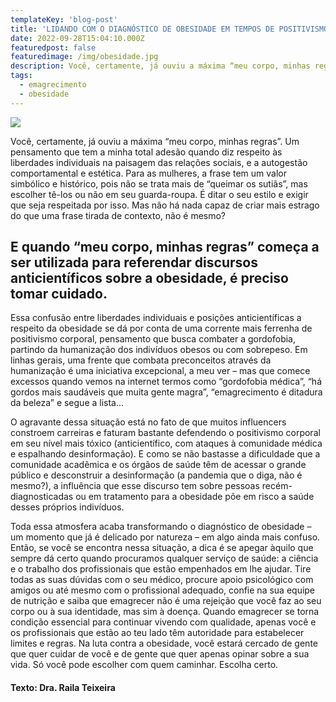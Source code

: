 ```yaml
---
templateKey: 'blog-post'
title: 'LIDANDO COM O DIAGNÓSTICO DE OBESIDADE EM TEMPOS DE POSITIVISMO CORPORAL'
date: 2022-09-28T15:04:10.000Z
featuredpost: false
featuredimage: /img/obesidade.jpg
description: Você, certamente, já ouviu a máxima “meu corpo, minhas regras”. Um pensamento que tem a minha total adesão quando diz respeito às liberdades individuais na paisagem das relações sociais, e a autogestão comportamental e estética.
tags:
  - emagrecimento
  - obesidade
---
```

![](/img/obesidade.jpg)

Você, certamente, já ouviu a máxima “meu corpo, minhas regras”. Um pensamento que tem a minha total adesão quando diz respeito às liberdades individuais na paisagem das relações sociais, e a autogestão comportamental e estética. Para as mulheres, a frase tem um valor simbólico e histórico, pois não se trata mais de “queimar os sutiãs”, mas escolher tê-los ou não em seu guarda-roupa. É ditar o seu estilo e exigir que seja respeitada por isso. Mas não há nada capaz de criar mais estrago do que uma frase tirada de contexto, não é mesmo? 

## E quando “meu corpo, minhas regras” começa a ser utilizada para referendar discursos anticientíficos sobre a obesidade, é preciso tomar cuidado.

Essa confusão entre liberdades individuais e posições anticientíficas a respeito da obesidade se dá por conta de uma corrente mais ferrenha de positivismo corporal, pensamento que busca combater a gordofobia, partindo da humanização dos indivíduos obesos ou com sobrepeso. Em linhas gerais, uma frente que combata preconceitos através da humanização é uma iniciativa excepcional, a meu ver – mas que comece excessos quando vemos na internet termos como “gordofobia médica”, “há gordos mais saudáveis que muita gente magra”, “emagrecimento é ditadura da beleza” e segue a lista...

O agravante dessa situação está no fato de que muitos influencers constroem carreiras e faturam bastante defendendo o positivismo corporal em seu nível mais tóxico (anticientífico, com ataques à comunidade médica e espalhando desinformação). E como se não bastasse a dificuldade que a comunidade acadêmica e os órgãos de saúde têm de acessar o grande público e desconstruir a desinformação (a pandemia que o diga, não é mesmo?), a influência que esse discurso tem sobre pessoas recém-diagnosticadas ou em tratamento para a obesidade põe em risco a saúde desses próprios indivíduos.

Toda essa atmosfera acaba transformando o diagnóstico de obesidade – um momento que já é delicado por natureza – em algo ainda mais confuso. Então, se você se encontra nessa situação, a dica é se apegar àquilo que sempre dá certo quando procuramos qualquer serviço de saúde: a ciência e o trabalho dos profissionais que estão empenhados em lhe ajudar. Tire todas as suas dúvidas com o seu médico, procure apoio psicológico com amigos ou até mesmo com o profissional adequado, confie na sua equipe de nutrição e saiba que emagrecer não é uma rejeição que você faz ao seu corpo ou à sua identidade, mas sim à doença. Quando emagrecer se torna condição essencial para continuar vivendo com qualidade, apenas você e os profissionais que estão ao teu lado têm autoridade para estabelecer limites e regras. Na luta contra a obesidade, você estará cercado de gente que quer cuidar de você e de gente que quer apenas opinar sobre a sua vida. Só você pode escolher com quem caminhar. Escolha certo.

#### Texto: Dra. Raila Teixeira
